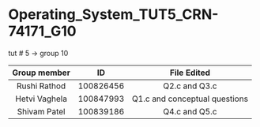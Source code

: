 # Operating_System_TUT5_CRN-74171_G10

tut # 5 ->
group 10



| Group member | ID   | File Edited|
| :---:   | :---: | :---: |
| Rushi Rathod | 100826456   |  Q2.c and Q3.c   |
| Hetvi Vaghela | 100847993   | Q1.c and conceptual questions |
| Shivam Patel | 100839186   | Q4.c and Q5.c |


